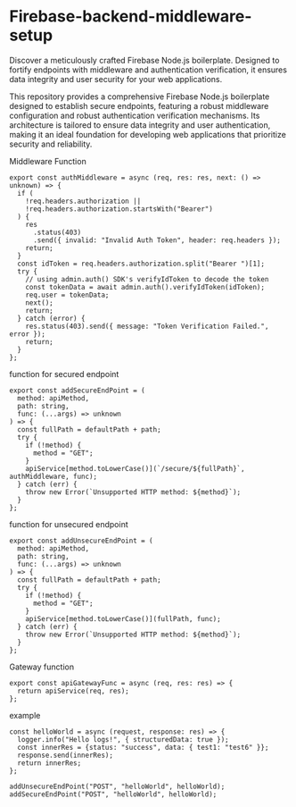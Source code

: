 # Firebase-backend-middleware-setup

Discover a meticulously crafted Firebase Node.js boilerplate. Designed to fortify endpoints with middleware and authentication verification, it ensures data integrity and user security for your web applications.

This repository provides a comprehensive Firebase Node.js boilerplate designed to establish secure endpoints, featuring a robust middleware configuration and robust authentication verification mechanisms. Its architecture is tailored to ensure data integrity and user authentication, making it an ideal foundation for developing web applications that prioritize security and reliability.

Middleware Function

```
export const authMiddleware = async (req, res: res, next: () => unknown) => {
  if (
    !req.headers.authorization ||
    !req.headers.authorization.startsWith("Bearer")
  ) {
    res
      .status(403)
      .send({ invalid: "Invalid Auth Token", header: req.headers });
    return;
  }
  const idToken = req.headers.authorization.split("Bearer ")[1];
  try {
    // using admin.auth() SDK's verifyIdToken to decode the token
    const tokenData = await admin.auth().verifyIdToken(idToken);
    req.user = tokenData;
    next();
    return;
  } catch (error) {
    res.status(403).send({ message: "Token Verification Failed.", error });
    return;
  }
};
```

function for secured endpoint
```
export const addSecureEndPoint = (
  method: apiMethod,
  path: string,
  func: (...args) => unknown
) => {
  const fullPath = defaultPath + path;
  try {
    if (!method) {
      method = "GET";
    }
    apiService[method.toLowerCase()](`/secure/${fullPath}`, authMiddleware, func);
  } catch (err) {
    throw new Error(`Unsupported HTTP method: ${method}`);
  }
};
```

function for unsecured endpoint
```
export const addUnsecureEndPoint = (
  method: apiMethod,
  path: string,
  func: (...args) => unknown
) => {
  const fullPath = defaultPath + path;
  try {
    if (!method) {
      method = "GET";
    }
    apiService[method.toLowerCase()](fullPath, func);
  } catch (err) {
    throw new Error(`Unsupported HTTP method: ${method}`);
  }
};
```

Gateway function

```
export const apiGatewayFunc = async (req, res: res) => {
  return apiService(req, res);
};

```

example 

```
const helloWorld = async (request, response: res) => {
  logger.info("Hello logs!", { structuredData: true });
  const innerRes = {status: "success", data: { test1: "test6" }};
  response.send(innerRes);
  return innerRes;
};

addUnsecureEndPoint("POST", "helloWorld", helloWorld);
addSecureEndPoint("POST", "helloWorld", helloWorld);
```


